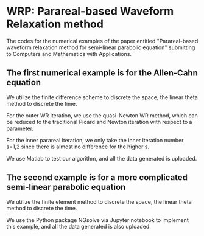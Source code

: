 # WRP: Parareal-based Waveform Relaxation method
The codes for the numerical examples of the paper entitled "Parareal-based waveform relaxation method for semi-linear parabolic equation" submitting to Computers and Mathematics with Applications.

## The first numerical example is for the Allen-Cahn equation

We utilize the finite difference scheme to discrete the space, the linear theta method to discrete the time.

For the outer WR iteration, we use the quasi-Newton WR method, which can be reduced to the traditional Picard and Newton iteration with respect to a parameter.

For the inner parareal iteration, we only take the inner iteration number s=1,2 since there is almost no difference for the higher s.

We use Matlab to test our algorithm, and all the data generated is uploaded.

## The second example is for a more complicated semi-linear parabolic equation

We utilize the finite element method to discrete the space, the linear theta method to discrete the time.

We use the Python package NGsolve via Jupyter notebook to implement this example, and all the data generated is also uploaded.

